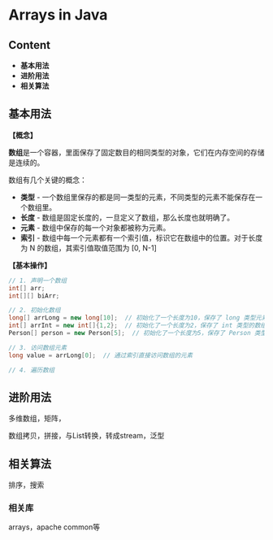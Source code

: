 # Arrays in Java

## Content

- **基本用法**
- **进阶用法**
- **相关算法**

## 基本用法

**【概念】**

**数组**是一个容器，里面保存了固定数目的相同类型的对象，它们在内存空间的存储是连续的。

数组有几个关键的概念：

- **类型** - 一个数组里保存的都是同一类型的元素，不同类型的元素不能保存在一个数组里。
- **长度** - 数组是固定长度的，一旦定义了数组，那么长度也就明确了。
- **元素** - 数组中保存的每一个对象都被称为元素。
- **索引** - 数组中每一个元素都有一个索引值，标识它在数组中的位置。对于长度为 N 的数组，其索引值取值范围为 \[0, N-1\]

**【基本操作】**

```java
// 1. 声明一个数组
int[] arr;
int[][] biArr;

// 2. 初始化数组
long[] arrLong = new long[10];  // 初始化了一个长度为10，保存了 long 类型元素的数组，每个元素初始化为该元素类型的默认值
int[] arrInt = new int[]{1,2};  // 初始化了一个长度为2，保存了 int 类型的数组，并定义了各元素的值为 1 和 2
Person[] person = new Person[5];  // 初始化了一个长度为5，保存了 Person 类型的数组，每个元素初始化为 null

// 3. 访问数组元素
long value = arrLong[0];  // 通过索引直接访问数组的元素

// 4. 遍历数组

```

## 进阶用法

多维数组，矩阵，

数组拷贝，拼接，与List转换，转成stream，泛型

## 相关算法

排序，搜索

### 相关库

arrays，apache common等
